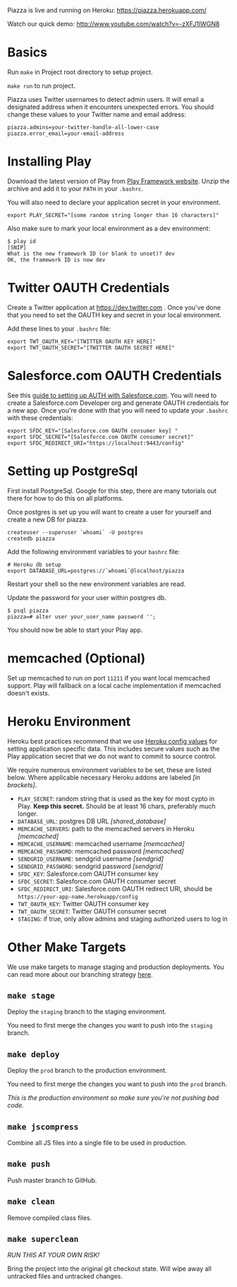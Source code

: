 Piazza is live and running on Heroku: https://piazza.herokuapp.com/

Watch our quick demo: http://www.youtube.com/watch?v=-zXFJ1lWGN8

# Basics
Run `make` in Project root directory to setup project.

`make run` to run project.

Piazza uses Twitter usernames to detect admin users. It will email a designated 
address when it encounters unexpected errors. You should change these values to
your Twitter name and email address:

    piazza.admins=your-twitter-handle-all-lower-case
    piazza.error_email=your-email-address
    

# Installing Play

Download the latest version of Play from [Play Framework website][play].
Unzip the archive and add it to your `PATH` in your `.bashrc`.

You will also need to declare your application secret in your environment.

    export PLAY_SECRET="[some random string longer than 16 characters]"

Also make sure to mark your local environment as a dev environment:

    $ play id
    [SNIP]
    What is the new framework ID (or blank to unset)? dev
    OK, the framework ID is now dev

[play]: http://www.playframework.org/

# Twitter OAUTH Credentials

Create a Twitter application at https://dev.twitter.com . Once you've done that
you need to set the OAUTH key and secret in your local environment.

Add these lines to your `.bashrc` file:

    export TWT_OAUTH_KEY="[TWITTER OAUTH KEY HERE]"
    export TWT_OAUTH_SECRET="[TWITTER OAUTH SECRET HERE]"

# Salesforce.com OAUTH Credentials

See this [guide to setting up AUTH with Salesforce.com][sfdcoauth]. You will need to create a
Salesforce.com Developer org and generate OAUTH credentials for a new app. Once you're done with that
you will need to update your `.bashrc` with these credentials:

	export SFDC_KEY="[Salesforce.com OAUTH consumer key] "
	export SFDC_SECRET="[Salesforce.com OAUTH consumer secret]"
	export SFDC_REDIRECT_URI="https://localhost:9443/config"

[sfdcoauth]: http://wiki.developerforce.com/index.php/Digging_Deeper_into_OAuth_2.0_at_Salesforce.com

# Setting up PostgreSql

First install PostgreSql. Google for this step, there are many tutorials out there
for how to do this on all platforms.

Once postgres is set up you will want to create a user for yourself and create
a new DB for piazza.

    createuser --superuser `whoami` -U postgres
    createdb piazza
    

Add the following environment variables to your `bashrc` file:

    # Heroku db setup
    export DATABASE_URL=postgres://`whoami`@localhost/piazza

Restart your shell so the new environment variables are read.

Update the password for your user within postgres db.

    $ psql piazza
    piazza=# alter user your_user_name password '';

You should now be able to start your Play app.

# memcached (Optional)

Set up memcached to run on port `11211` if you want local memcached support.
Play will fallback on a local cache implementation if memcached doesn't exists. 

# Heroku Environment

Heroku best practices recommend that we use [Heroku config values][herokuconfig]
for setting application specific data. This includes secure values such as
the Play application secret that we do not want to commit to source control.

We require numerous environment variables to be set, these are listed below.
Where applicable necessary Heroku addons are labeled *[in brackets]*.

* `PLAY_SECRET`: random string that is used as the key for most cypto in Play.
  **Keep this secret.** Should be at least 16 chars, preferably much longer.
* `DATABASE_URL`: postgres DB URL *[shared_database]*
* `MEMCACHE_SERVERS`: path to the memcached servers in Heroku *[memcached]*
* `MEMCACHE_USERNAME`: memcached username *[memcached]*
* `MEMCACHE_PASSWORD`: memcached password *[memcached]*
* `SENDGRID_USERNAME`: sendgrid username *[sendgrid]*
* `SENDGRID_PASSWORD`: sendgrid password *[sendgrid]*
* `SFDC_KEY`: Salesforce.com OAUTH consumer key
* `SFDC_SECRET`: Salesforce.com OAUTH consumer secret
* `SFDC_REDIRECT_URI`: Salesforce.com OAUTH redirect URI, should be `https://your-app-name.herokuapp/config`
* `TWT_OAUTH_KEY`: Twitter OAUTH consumer key
* `TWT_OAUTH_SECRET`: Twitter OAUTH consumer secret
* `STAGING`: if true, only allow admins and staging authorized users to log in

[herokuconfig]: http://devcenter.heroku.com/articles/config-vars

# Other Make Targets

We use make targets to manage staging and production deployments. You can read more about
our branching strategy [here][staging].

[staging]: http://paksoy.net/post/9634387657/simple-staging-on-heroku 

## `make stage`

Deploy the `staging` branch to the staging environment.

You need to first merge the changes you want to push
into the `staging` branch.

## `make deploy`

Deploy the `prod` branch to the production environment.

You need to first merge the changes you want to push
into the `prod` branch.

*This is the production environment so make sure you're not pushing bad code.*

## `make jscompress`

Combine all JS files into a single file to be used in production.

## `make push`

Push master branch to GitHub.

## `make clean`

Remove compiled class files.

## `make superclean`

*RUN THIS AT YOUR OWN RISK!*

Bring the project into the original git checkout state. Will
wipe away all untracked files and untracked changes.
